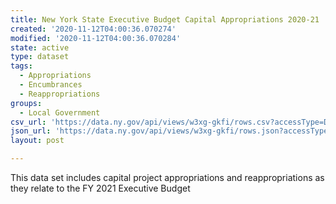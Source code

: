 ```yaml
---
title: New York State Executive Budget Capital Appropriations 2020-21
created: '2020-11-12T04:00:36.070274'
modified: '2020-11-12T04:00:36.070284'
state: active
type: dataset
tags:
  - Appropriations
  - Encumbrances
  - Reappropriations
groups:
  - Local Government
csv_url: 'https://data.ny.gov/api/views/w3xg-gkfi/rows.csv?accessType=DOWNLOAD'
json_url: 'https://data.ny.gov/api/views/w3xg-gkfi/rows.json?accessType=DOWNLOAD'
layout: post

---
```

This data set includes capital project appropriations and reappropriations as they relate to the FY 2021 Executive Budget
